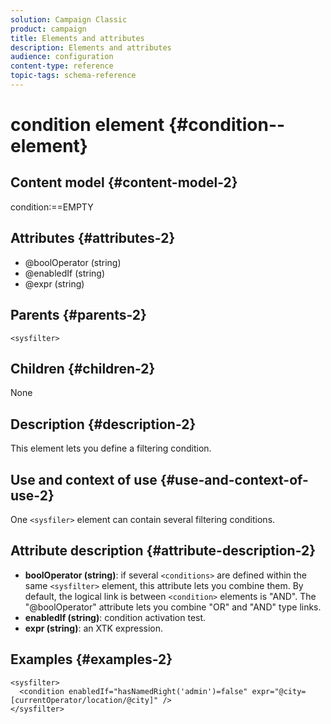 ```yaml
---
solution: Campaign Classic
product: campaign
title: Elements and attributes
description: Elements and attributes
audience: configuration
content-type: reference
topic-tags: schema-reference
---
```


# condition element {#condition--element}

## Content model {#content-model-2}

condition:==EMPTY

## Attributes {#attributes-2}

* @boolOperator (string)
* @enabledIf (string)
* @expr (string)

## Parents {#parents-2}

`<sysfilter>`

## Children {#children-2}

None

## Description {#description-2}

This element lets you define a filtering condition.

## Use and context of use {#use-and-context-of-use-2}

One `<sysfiler>`  element can contain several filtering conditions.

## Attribute description {#attribute-description-2}

* **boolOperator (string)**: if several `<conditions>` are defined within the same  `<sysfilter>` element, this attribute lets you combine them. By default, the logical link is between `<condition>` elements is "AND". The "@boolOperator" attribute lets you combine "OR" and "AND" type links.
* **enabledIf (string)**: condition activation test.
* **expr (string)**: an XTK expression.

## Examples {#examples-2}

```
<sysfilter>
  <condition enabledIf="hasNamedRight('admin')=false" expr="@city=[currentOperator/location/@city]" />
</sysfilter>
```
